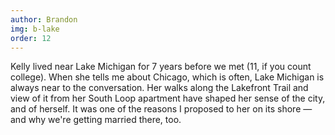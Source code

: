 ```yaml
---
author: Brandon
img: b-lake
order: 12
---
```


Kelly lived near Lake Michigan for 7 years before we met (11, if you count college). When she tells me about Chicago, which is often, Lake Michigan is always near to the conversation. Her walks along the Lakefront Trail and view of it from her South Loop apartment have shaped her sense of the city, and of herself. It was one of the reasons I proposed to her on its shore — and why we're getting married there, too.